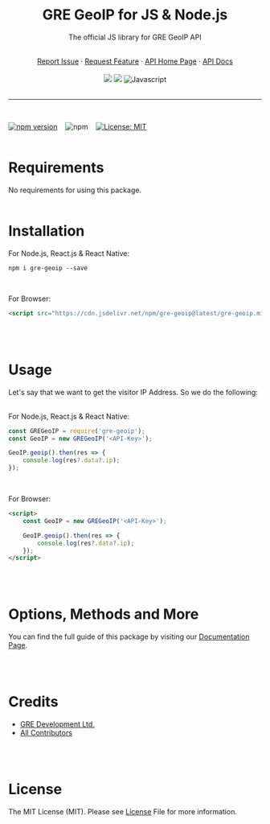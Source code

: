 <div align="center">
    <h1>GRE GeoIP for JS & Node.js</h1>
    <p>The official JS library for GRE GeoIP API</p>
    <br />
    <a href="https://github.com/gre-dev/GeoIP-JS/issues/new">Report Issue</a> · 
    <a href="https://github.com/gre-dev/GeoIP-JS/discussions/new">Request Feature</a> · 
    <a href="https://www.gredev.io/en/GeoIP" target="_BLANK">API Home Page</a> · 
    <a href="https://geoip-docs.gredev.io/sdks/js" target="_BLANK">API Docs</a>
    <br />
    <br />
    <a href="https://www.npmjs.com/package/gre-geoip" title="NPM Package" href="_BLANK"><img src="https://img.shields.io/badge/npm-CB3837?style=for-the-badge&logo=npm&logoColor=white"></a>
    <a href="https://github.com/gre-dev/GeoIP-JS" title="Github Repo" href="_BLANK"><img src="https://img.shields.io/badge/GitHub-100000?style=for-the-badge&logo=github&logoColor=white"></a>
    <img src="https://img.shields.io/badge/JavaScript-323330?style=for-the-badge&logo=javascript&logoColor=F7DF1E" title="Javascript">
</div>
<br />

---
<br />

[![npm version](https://badge.fury.io/js/gre-geoip.svg)](https://badge.fury.io/js/gre-geoip)
&nbsp;&nbsp;
![npm](https://img.shields.io/npm/dt/gre-geoip?label=npm%20downloads&logo=npm)
&nbsp;&nbsp;
[![License: MIT](https://img.shields.io/badge/License-MIT-blue.svg)](https://opensource.org/licenses/MIT)
<br /><br />

# Requirements
No requirements for using this package.
<br /><br />

# Installation
For Node.js, React.js & React Native:
```
npm i gre-geoip --save
```
<br />

For Browser:
```html
<script src="https://cdn.jsdelivr.net/npm/gre-geoip@latest/gre-geoip.min.js"></script>
```
<br /><br />

# Usage
Let's say that we want to get the visitor IP Address. So we do the following:
<br /><br />

For Node.js, React.js & React Native:
```javascript
const GREGeoIP = require('gre-geoip');
const GeoIP = new GREGeoIP('<API-Key>');

GeoIP.geoip().then(res => {
    console.log(res?.data?.ip);
});
```
<br />

For Browser:
```html
<script>
    const GeoIP = new GREGeoIP('<API-Key>');

    GeoIP.geoip().then(res => {
        console.log(res?.data?.ip);
    });
</script>
```

<br /><br />
# Options, Methods and More
You can find the full guide of this package by visiting our [Documentation Page](https://geoip-docs.gredev.io/sdks/js).

<br /><br />
# Credits
* [GRE Development Ltd.](https://www.gredev.io/en/)
* [All Contributors](https://github.com/gre-dev/GeoIP-JS/graphs/contributors)

<br /><br />
# License
The MIT License (MIT). Please see [License](https://github.com/gre-dev/GeoIP-JS/blob/main/LICENSE) File for more information.